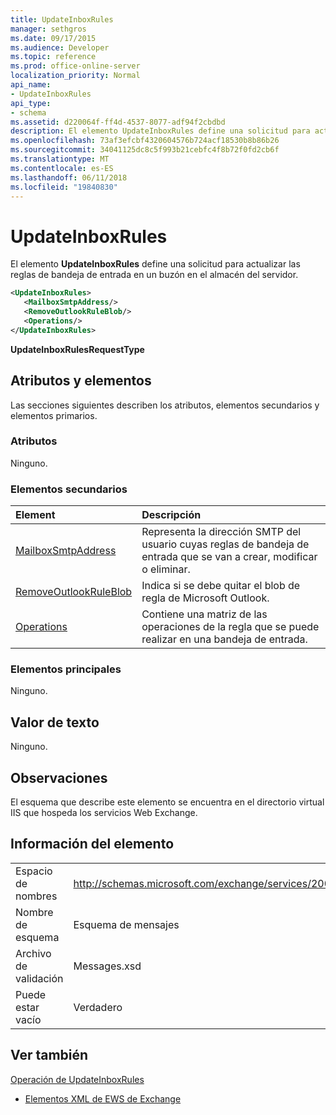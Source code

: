 ```yaml
---
title: UpdateInboxRules
manager: sethgros
ms.date: 09/17/2015
ms.audience: Developer
ms.topic: reference
ms.prod: office-online-server
localization_priority: Normal
api_name:
- UpdateInboxRules
api_type:
- schema
ms.assetid: d220064f-ff4d-4537-8077-adf94f2cbdbd
description: El elemento UpdateInboxRules define una solicitud para actualizar las reglas de bandeja de entrada en un buzón en el almacén del servidor.
ms.openlocfilehash: 73af3efcbf4320604576b724acf18530b8b86b26
ms.sourcegitcommit: 34041125dc8c5f993b21cebfc4f8b72f0fd2cb6f
ms.translationtype: MT
ms.contentlocale: es-ES
ms.lasthandoff: 06/11/2018
ms.locfileid: "19840830"
---
```

# <a name="updateinboxrules"></a>UpdateInboxRules

El elemento **UpdateInboxRules** define una solicitud para actualizar las reglas de bandeja de entrada en un buzón en el almacén del servidor. 
  
```XML
<UpdateInboxRules>
   <MailboxSmtpAddress/>
   <RemoveOutlookRuleBlob/>
   <Operations/>
</UpdateInboxRules>
```

 **UpdateInboxRulesRequestType**
## <a name="attributes-and-elements"></a>Atributos y elementos

Las secciones siguientes describen los atributos, elementos secundarios y elementos primarios.
  
### <a name="attributes"></a>Atributos

Ninguno.
  
### <a name="child-elements"></a>Elementos secundarios

|**Element**|**Descripción**|
|:-----|:-----|
|[MailboxSmtpAddress](mailboxsmtpaddress.md) <br/> |Representa la dirección SMTP del usuario cuyas reglas de bandeja de entrada que se van a crear, modificar o eliminar.  <br/> |
|[RemoveOutlookRuleBlob](removeoutlookruleblob.md) <br/> |Indica si se debe quitar el blob de regla de Microsoft Outlook.  <br/> |
|[Operations](operations.md) <br/> |Contiene una matriz de las operaciones de la regla que se puede realizar en una bandeja de entrada.  <br/> |
   
### <a name="parent-elements"></a>Elementos principales

Ninguno.
  
## <a name="text-value"></a>Valor de texto

Ninguno.
  
## <a name="remarks"></a>Observaciones

El esquema que describe este elemento se encuentra en el directorio virtual IIS que hospeda los servicios Web Exchange.
  
## <a name="element-information"></a>Información del elemento

|||
|:-----|:-----|
|Espacio de nombres  <br/> |http://schemas.microsoft.com/exchange/services/2006/messages  <br/> |
|Nombre de esquema  <br/> |Esquema de mensajes  <br/> |
|Archivo de validación  <br/> |Messages.xsd  <br/> |
|Puede estar vacío  <br/> |Verdadero  <br/> |
   
## <a name="see-also"></a>Ver también



[Operación de UpdateInboxRules](updateinboxrules-operation.md)


- [Elementos XML de EWS de Exchange](ews-xml-elements-in-exchange.md)

